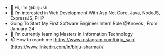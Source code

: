 - 👋 Hi, I’m @birjush
- 👀 I’m interested in Web Development With Asp.Net Core, Java, NodeJS, ExpressJS, PHP
- Going To Start My First Software Engineer Intern Role @Knovos , From January-24
- 🌱 I’m currently learning Masters in Information Technology 
- 📫 How to reach me [https://www.instagram.com/birju_sain](https://www.linkedin.com/in/birju-sharma/)/

<!---
birjush/birjush is a ✨ special ✨ repository because its `README.md` (this file) appears on your GitHub profile.
You can click the Preview link to take a look at your changes.
--->
